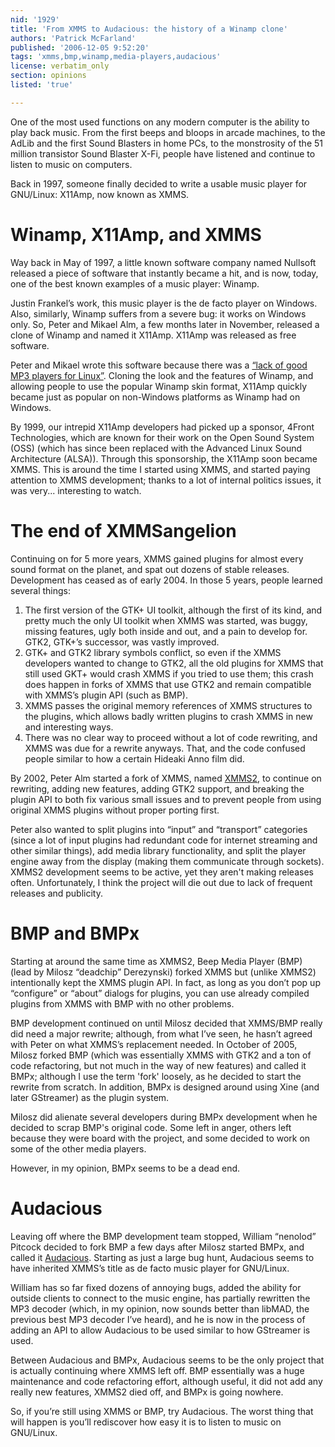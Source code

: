 ```yaml
---
nid: '1929'
title: 'From XMMS to Audacious: the history of a Winamp clone'
authors: 'Patrick McFarland'
published: '2006-12-05 9:52:20'
tags: 'xmms,bmp,winamp,media-players,audacious'
license: verbatim_only
section: opinions
listed: 'true'

---
```

One of the most used functions on any modern computer is the ability to play back music. From the first beeps and bloops in arcade machines, to the AdLib and the first Sound Blasters in home PCs, to the monstrosity of the 51 million transistor Sound Blaster X-Fi, people have listened and continue to listen to music on computers.

Back in 1997, someone finally decided to write a usable music player for GNU/Linux: X11Amp, now known as XMMS.


<!--break-->



# Winamp, X11Amp, and XMMS

Way back in May of 1997, a little known software company named Nullsoft released a piece of software that instantly became a hit, and is now, today, one of the best known examples of a music player: Winamp.

Justin Frankel’s work, this music player is the de facto player on Windows. Also, similarly, Winamp suffers from a severe bug: it works on Windows only. So, Peter and Mikael Alm, a few months later in November, released a clone of Winamp and named it X11Amp. X11Amp was released as free software.

Peter and Mikael wrote this software because there was a [“lack of good MP3 players for Linux”](http://www.slashnet.org/forums/xmms-19990613.html). Cloning the look and the features of Winamp, and allowing people to use the popular Winamp skin format, X11Amp quickly became just as popular on non-Windows platforms as Winamp had on Windows.

By 1999, our intrepid X11Amp developers had picked up a sponsor, 4Front Technologies, which are known for their work on the Open Sound System (OSS) (which has since been replaced with the Advanced Linux Sound Architecture (ALSA)). Through this sponsorship, the X11Amp soon became XMMS. This is around the time I started using XMMS, and started paying attention to XMMS development; thanks to a lot of internal politics issues, it was very... interesting to watch.


# The end of XMMSangelion

Continuing on for 5 more years, XMMS gained plugins for almost every sound format on the planet, and spat out dozens of stable releases. Development has ceased as of early 2004. In those 5 years, people learned several things:


1. The first version of the GTK+ UI toolkit, although the first of its kind, and pretty much the only UI toolkit when XMMS was started, was buggy, missing features, ugly both inside and out, and a pain to develop for. GTK2, GTK+’s successor, was vastly improved.
1. GTK+ and GTK2 library symbols conflict, so even if the XMMS developers wanted to change to GTK2, all the old plugins for XMMS that still used GKT+ would crash XMMS if you tried to use them; this crash does happen in forks of XMMS that use GTK2 and remain compatible with XMMS’s plugin API (such as BMP).
1. XMMS passes the original memory references of XMMS structures to the plugins, which allows badly written plugins to crash XMMS in new and interesting ways.
1. There was no clear way to proceed without a lot of code rewriting, and XMMS was due for a rewrite anyways. That, and the code confused people similar to how a certain Hideaki Anno film did.

By 2002, Peter Alm started a fork of XMMS, named [XMMS2](http://wiki.xmms2.xmms.se/), to continue on rewriting, adding new features, adding GTK2 support, and breaking the plugin API to both fix various small issues and to prevent people from using original XMMS plugins without proper porting first.

Peter also wanted to split plugins into “input” and “transport” categories (since a lot of input plugins had redundant code for internet streaming and other similar things), add media library functionality, and split the player engine away from the display (making them communicate through sockets). XMMS2 development seems to be active, yet they aren't making releases often. Unfortunately, I think the project will die out due to lack of frequent releases and publicity.


# BMP and BMPx

Starting at around the same time as XMMS2, Beep Media Player (BMP) (lead by Milosz “deadchip” Derezynski) forked XMMS but (unlike XMMS2) intentionally kept the XMMS plugin API. In fact, as long as you don’t pop up “configure” or “about” dialogs for plugins, you can use already compiled plugins from XMMS with BMP with no other problems.

BMP development continued on until Milosz decided that XMMS/BMP really did need a major rewrite; although, from what I’ve seen, he hasn’t agreed with Peter on what XMMS’s replacement needed. In October of 2005, Milosz forked BMP (which was essentially XMMS with GTK2 and a ton of code refactoring, but not much in the way of new features) and called it BMPx; although I use the term 'fork' loosely, as he decided to start the rewrite from scratch. In addition, BMPx is designed around using Xine (and later GStreamer) as the plugin system.

Milosz did alienate several developers during BMPx development when he decided to scrap BMP's original code. Some left in anger, others left because they were board with the project, and some decided to work on some of the other media players.

However, in my opinion, BMPx seems to be a dead end.


# Audacious

Leaving off where the BMP development team stopped,  William “nenolod” Pitcock decided to fork BMP a few days after Milosz started BMPx, and called it [Audacious](http://audacious-media-player.org). Starting as just a large bug hunt, Audacious seems to have inherited XMMS’s title as de facto music player for GNU/Linux.

William has so far fixed dozens of annoying bugs, added the ability for outside clients to connect to the music engine, has partially rewritten the MP3 decoder (which, in my opinion, now sounds better than libMAD, the previous best MP3 decoder I’ve heard), and he is now in the process of adding an API to allow Audacious to be used similar to how GStreamer is used.

Between Audacious and BMPx, Audacious seems to be the only project that is actually continuing where XMMS left off. BMP essentially was a huge maintenance and code refactoring effort, although useful, it did not add any really new features, XMMS2 died off, and BMPx is going nowhere.

So, if you’re still using XMMS or BMP, try Audacious. The worst thing that will happen is you’ll rediscover how easy it is to listen to music on GNU/Linux.

